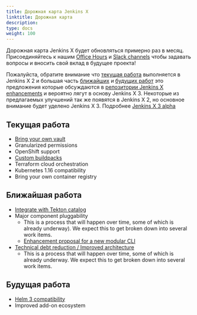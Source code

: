 ```yaml
---
title: Дорожная карта Jenkins X
linktitle: Дорожная карта
description:
type: docs
weight: 100
---
```


Дорожная карта Jenkins X будет обновляться примерно раз в месяц. 
Присоединяйтесь к нашим [Office Hours](https://jenkins-x.io/community/#office-hours) и [Slack channels](/community/#slack) чтобы задавать вопросы и вносить свой вклад в будущее проекта!

Пожалуйста, обратите внимание что [текущая работа](/community/roadmap/#current-work) выполняется в Jenkins X 2 и большая часть [ближайших](/community/roadmap/#near-term-work) и [будущих работ](/community/roadmap/#future-work) это предложения которые обсуждаются в [репозитории Jenkins X enhancements](https://github.com/jenkins-x/enhancements) и вероятно лягут в основу Jenkins X 3. Некоторые из предлагаемых улучшений так же появятся в Jenkins X 2, но основное внимание будет уделено Jenkins X 3. Подробнее [Jenkins X 3 alpha](https://jenkins-x.io/v3/)

## Текущая работа

- [Bring your own vault](https://jenkins-x.io/docs/install-setup/installing/boot/secrets/#external)
- Granularized permissions
- OpenShift support
- [Custom buildpacks](https://jenkins-x.io/docs/create-project/build-packs/#using-custom-build-packs)
- Terraform cloud orchestration
- Kubernetes 1.16 compatibility
- Bring your own container registry

## Ближайшая работа

- [Integrate with Tekton catalog](https://github.com/jenkins-x/enhancements/issues/37)
- Major component pluggability
  - This is a process that will happen over time, some of which is already underway). We expect this to get broken down into several work items.
  - [Enhancement proposal for a new modular CLI](https://github.com/jenkins-x/enhancements/issues/35)
- [Technical debt reduction / Improved architecture](https://github.com/jenkins-x/enhancements/pull/31)
  - This is a process that will happen over time, some of which is already underway. We expect this to get broken down into several work items.

## Будущая работа

- [Helm 3 compatibility](https://github.com/jenkins-x/enhancements/issues/34)
- Improved add-on ecosystem
